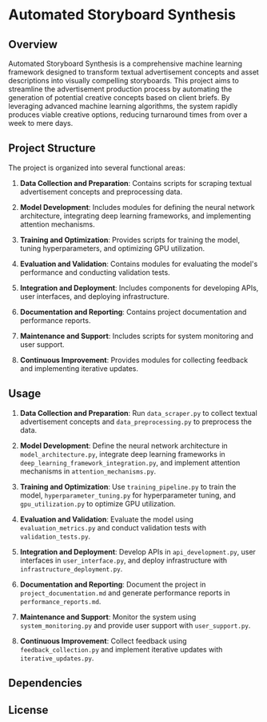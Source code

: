 # Automated Storyboard Synthesis

## Overview
Automated Storyboard Synthesis is a comprehensive machine learning framework designed to transform textual advertisement concepts and asset descriptions into visually compelling storyboards. This project aims to streamline the advertisement production process by automating the generation of potential creative concepts based on client briefs. By leveraging advanced machine learning algorithms, the system rapidly produces viable creative options, reducing turnaround times from over a week to mere days.

## Project Structure
The project is organized into several functional areas:

1. **Data Collection and Preparation**: Contains scripts for scraping textual advertisement concepts and preprocessing data.
   
2. **Model Development**: Includes modules for defining the neural network architecture, integrating deep learning frameworks, and implementing attention mechanisms.
   
3. **Training and Optimization**: Provides scripts for training the model, tuning hyperparameters, and optimizing GPU utilization.
   
4. **Evaluation and Validation**: Contains modules for evaluating the model's performance and conducting validation tests.
   
5. **Integration and Deployment**: Includes components for developing APIs, user interfaces, and deploying infrastructure.
   
6. **Documentation and Reporting**: Contains project documentation and performance reports.
   
7. **Maintenance and Support**: Includes scripts for system monitoring and user support.
   
8. **Continuous Improvement**: Provides modules for collecting feedback and implementing iterative updates.

## Usage
1. **Data Collection and Preparation**: Run `data_scraper.py` to collect textual advertisement concepts and `data_preprocessing.py` to preprocess the data.
   
2. **Model Development**: Define the neural network architecture in `model_architecture.py`, integrate deep learning frameworks in `deep_learning_framework_integration.py`, and implement attention mechanisms in `attention_mechanisms.py`.
   
3. **Training and Optimization**: Use `training_pipeline.py` to train the model, `hyperparameter_tuning.py` for hyperparameter tuning, and `gpu_utilization.py` to optimize GPU utilization.
   
4. **Evaluation and Validation**: Evaluate the model using `evaluation_metrics.py` and conduct validation tests with `validation_tests.py`.
   
5. **Integration and Deployment**: Develop APIs in `api_development.py`, user interfaces in `user_interface.py`, and deploy infrastructure with `infrastructure_deployment.py`.
   
6. **Documentation and Reporting**: Document the project in `project_documentation.md` and generate performance reports in `performance_reports.md`.
   
7. **Maintenance and Support**: Monitor the system using `system_monitoring.py` and provide user support with `user_support.py`.
   
8. **Continuous Improvement**: Collect feedback using `feedback_collection.py` and implement iterative updates with `iterative_updates.py`.

## Dependencies


## License
